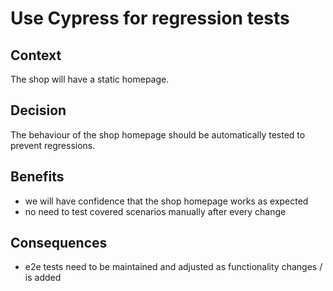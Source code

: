 # Use Cypress for regression tests

## Context 
The shop will have a static homepage. 

## Decision
The behaviour of the shop homepage should be automatically tested to prevent regressions.

## Benefits
- we will have confidence that the shop homepage works as expected
- no need to test covered scenarios manually after every change

## Consequences
- e2e tests need to be maintained and adjusted as functionality changes / is added